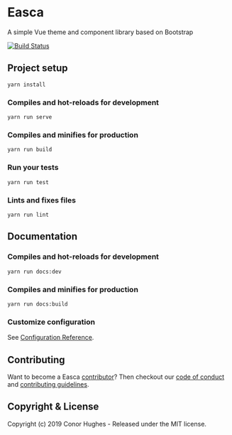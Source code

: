 # Easca

A simple Vue theme and component library based on Bootstrap

[![Build Status](https://travis-ci.org/ThatGuyHughesy/easca.svg?branch=master)](https://travis-ci.org/ThatGuyHughesy/easca)

## Project setup

```
yarn install
```

### Compiles and hot-reloads for development

```
yarn run serve
```

### Compiles and minifies for production

```
yarn run build
```

### Run your tests

```
yarn run test
```

### Lints and fixes files

```
yarn run lint
```

## Documentation

### Compiles and hot-reloads for development

```
yarn run docs:dev
```

### Compiles and minifies for production

```
yarn run docs:build
```

### Customize configuration

See [Configuration Reference](https://cli.vuejs.org/config/).

## Contributing

Want to become a Easca [contributor](https://github.com/ThatGuyHughesy/easca/blob/master/CONTRIBUTORS.md)?
Then checkout our [code of conduct](https://github.com/ThatGuyHughesy/easca/blob/master/CODE_OF_CONDUCT.md) and [contributing guidelines](https://github.com/ThatGuyHughesy/easca/blob/master/CONTRIBUTING.md).

## Copyright & License

Copyright (c) 2019 Conor Hughes - Released under the MIT license.
